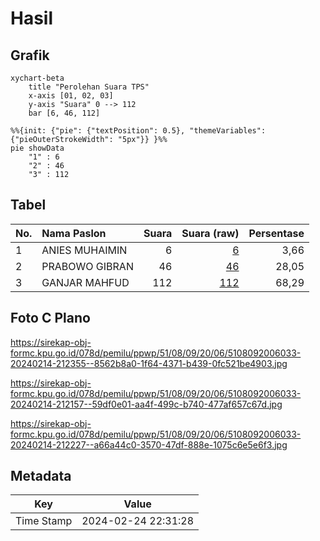 # Hasil

## Grafik

```mermaid
xychart-beta
    title "Perolehan Suara TPS"
    x-axis [01, 02, 03]
    y-axis "Suara" 0 --> 112
    bar [6, 46, 112]
```

```mermaid
%%{init: {"pie": {"textPosition": 0.5}, "themeVariables": {"pieOuterStrokeWidth": "5px"}} }%%
pie showData
    "1" : 6
    "2" : 46
    "3" : 112
```

## Tabel

| No. | Nama Paslon    | Suara | Suara (raw) | Persentase |
|:--- |:-------------- | -----:| -----------:| ----------:|
| 1   | ANIES MUHAIMIN | 6     | [6][p-1]    | 3,66       |
| 2   | PRABOWO GIBRAN | 46    | [46][p-2]   | 28,05      |
| 3   | GANJAR MAHFUD  | 112   | [112][p-3]  | 68,29      |


[p-1]: https://github.com/gigit-pemilu/pemilu-2024-51-bali/blob/main/pilpres/hitung-suara/sub/51-bali/sub/08-buleleng/sub/09-tejakula/sub/2006-tejakula/sub/033-tps/sub/paslon-1.txt
[p-2]: https://github.com/gigit-pemilu/pemilu-2024-51-bali/blob/main/pilpres/hitung-suara/sub/51-bali/sub/08-buleleng/sub/09-tejakula/sub/2006-tejakula/sub/033-tps/sub/paslon-2.txt
[p-3]: https://github.com/gigit-pemilu/pemilu-2024-51-bali/blob/main/pilpres/hitung-suara/sub/51-bali/sub/08-buleleng/sub/09-tejakula/sub/2006-tejakula/sub/033-tps/sub/paslon-3.txt

## Foto C Plano

https://sirekap-obj-formc.kpu.go.id/078d/pemilu/ppwp/51/08/09/20/06/5108092006033-20240214-212355--8562b8a0-1f64-4371-b439-0fc521be4903.jpg

https://sirekap-obj-formc.kpu.go.id/078d/pemilu/ppwp/51/08/09/20/06/5108092006033-20240214-212157--59df0e01-aa4f-499c-b740-477af657c67d.jpg

https://sirekap-obj-formc.kpu.go.id/078d/pemilu/ppwp/51/08/09/20/06/5108092006033-20240214-212227--a66a44c0-3570-47df-888e-1075c6e5e6f3.jpg


## Metadata

| Key        | Value               |
| ---------- | ------------------- |
| Time Stamp | 2024-02-24 22:31:28 |



